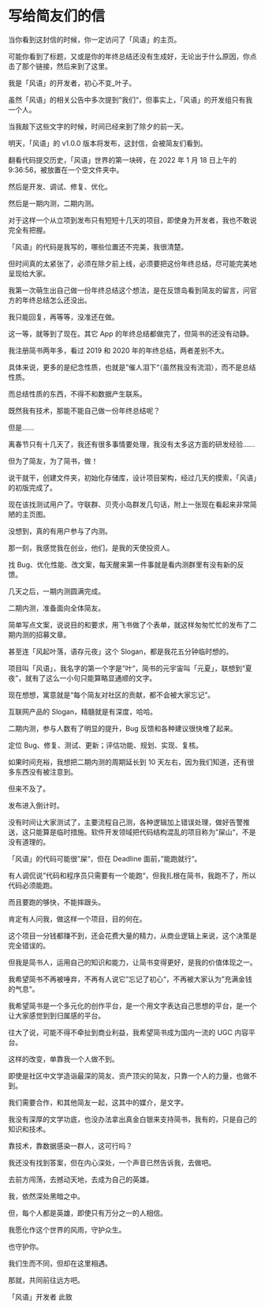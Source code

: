 # 写给简友们的信

当你看到这封信的时候，你一定访问了「风语」的主页。

可能你看到了标题，又或是你的年终总结还没有生成好，无论出于什么原因，你点击了那个链接，然后来到了这里。

我是「风语」的开发者，初心不变_叶子。

虽然「风语」的相关公告中多次提到”我们“，但事实上，「风语」的开发组只有我一个人。

当我敲下这些文字的时候，时间已经来到了除夕的前一天。

明天，「风语」的 v1.0.0 版本将发布，这封信，会被简友们看到。

翻看代码提交历史，「风语」世界的第一块砖，在 2022 年 1 月 18 日上午的 9:36:56，被放置在一个空文件夹中。

然后是开发、调试、修复、优化。

然后是一期内测，二期内测。

对于这样一个从立项到发布只有短短十几天的项目，即使身为开发者，我也不敢说完全有把握。

「风语」的代码是我写的，哪些位置还不完美，我很清楚。

但时间真的太紧张了，必须在除夕前上线，必须要把这份年终总结，尽可能完美地呈现给大家。

我第一次萌生出自己做一份年终总结这个想法，是在反馈岛看到简友的留言，问官方的年终总结怎么还没出。

我只能回复，再等等，没准还在做。

这一等，就等到了现在。其它 App 的年终总结都做完了，但简书的还没有动静。

我注册简书两年多，看过 2019 和 2020 年的年终总结，两者差别不大。

具体来说，更多的是纪念性质，也就是”催人泪下“（虽然我没有流泪），而不是总结性质。

而总结性质的东西，不得不和数据产生联系。

既然我有技术，那能不能自己做一份年终总结呢？

但是......

离春节只有十几天了，我还有很多事情要处理，我没有太多这方面的研发经验......

但为了简友，为了简书，做！

说干就干，创建文件夹，初始化存储库，设计项目架构，经过几天的摸索，「风语」的初版完成了。

现在该找测试用户了。守联群、贝壳小岛群发几句话，附上一张现在看起来非常简陋的主页图。

没想到，真的有用户参与了内测。

那一刻，我感觉我在创业，他们，是我的天使投资人。

找 Bug、优化性能、改文案，每天醒来第一件事就是看内测群里有没有新的反馈。

几天之后，一期内测圆满完成。

二期内测，准备面向全体简友。

简单写点文案，说说目的和要求，用飞书做了个表单，就这样匆匆忙忙的发布了二期内测的招募文章。

甚至连「风起叶落，语存元夜」这个 Slogan，都是我花五分钟临时想的。

项目叫「风语」，我名字的第一个字是”叶“，简书的元宇宙叫「元夏」，联想到“夏夜”，就有了这么一小句只能算略显通顺的文字。

现在想想，寓意就是“每个简友对社区的贡献，都不会被大家忘记”。

互联网产品的 Slogan，精髓就是有深度，哈哈。

二期内测，参与人数有了明显的提升，Bug 反馈和各种建议很快堆了起来。

定位 Bug、修复、测试、更新；评估功能、规划、实现、复核。

如果时间充裕，我想把二期内测的周期延长到 10 天左右，因为我们知道，还有很多东西没有被注意到。

但来不及了。

发布进入倒计时。

没有时间让大家测试了，主要流程自己测，各种逻辑加上错误处理，做好告警推送，这只能算是临时措施。软件开发领域把代码结构混乱的项目称为”屎山“，不是没有道理的。

「风语」的代码可能很”屎“，但在 Deadline 面前，”能跑就行“。

有人调侃说”代码和程序员只需要有一个能跑“，但我扎根在简书，我跑不了，所以代码必须能跑。

而且要跑的够快，不能摔跟头。

肯定有人问我，做这样一个项目，目的何在。

这个项目一分钱都赚不到，还会花费大量的精力，从商业逻辑上来说，这个决策是完全错误的。

但我是简书人，运用自己的知识和能力，让简书变得更好，是我的价值体现之一。

我希望简书不再被唾弃，不再有人说它”忘记了初心“，不再被大家认为”充满金钱的气息“。

我希望简书是一个多元化的创作平台，是一个用文字表达自己思想的平台，是一个让大家感觉到到归属感的平台。

往大了说，可能不得不牵扯到商业利益，我希望简书成为国内一流的 UGC 内容平台。

这样的改变，单靠我一个人做不到。

即使是社区中文学造诣最深的简友、资产顶尖的简友，只靠一个人的力量，也做不到。

我们需要合作，和其他简友一起，这其中的媒介，是文字。

我没有深厚的文学功底，也没办法拿出真金白银来支持简书，我有的，只是自己的知识和技术。

靠技术，靠数据感染一群人，这可行吗？

我还没有找到答案，但在内心深处，一个声音已然告诉我，去做吧。

去前方闯荡，去撼动天地，去成为自己的英雄。

我，依然深处黑暗之中。

但，每个人都是英雄，即使只有万分之一的人相信。

我愿化作这个世界的风雨，守护众生。

也守护你。

我们生而不同，但却在这里相遇。

那就，共同前往远方吧。

「风语」开发者 此致
